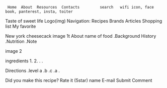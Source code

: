      Home  About  Resources  Contacts         search   wifi icon, face book, panterest, insta, toiter
Taste of sweet life                   Logo(img)
Navigation:  Recipes  Brands   Articles    Shopping list  My favorite    
 
New york cheesecack
 image 1t 
 About name of food
 .Background History
 .Nutrition
 .Note

 image 2

 ingredients
 1.
 2.
 .
 .

 

 Directions
 .level a
 .b
 .c
 .a
 .

 Did you make this recipe? Rate it  (5star)
 name
 E-mail
 Submit Comment


 



